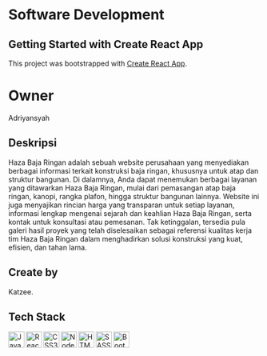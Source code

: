 # Software Development

## Getting Started with Create React App

This project was bootstrapped with [Create React App](https://github.com/facebook/create-react-app).

# Owner

Adriyansyah

## Deskripsi

Haza Baja Ringan adalah sebuah website perusahaan yang menyediakan berbagai informasi terkait konstruksi baja ringan, khususnya untuk atap dan struktur bangunan. Di dalamnya, Anda dapat menemukan berbagai layanan yang ditawarkan Haza Baja Ringan, mulai dari pemasangan atap baja ringan, kanopi, rangka plafon, hingga struktur bangunan lainnya. Website ini juga menyajikan rincian harga yang transparan untuk setiap layanan, informasi lengkap mengenai sejarah dan keahlian Haza Baja Ringan, serta kontak untuk konsultasi atau pemesanan. Tak ketinggalan, tersedia pula galeri hasil proyek yang telah diselesaikan sebagai referensi kualitas kerja tim Haza Baja Ringan dalam menghadirkan solusi konstruksi yang kuat, efisien, dan tahan lama.

## Create by

Katzee.


## Tech Stack
<a href="#"><img align="left" alt="JavaScript" title="JavaScript" width="32px" src="https://cdn-icons-png.flaticon.com/128/5968/5968292.png" /></a>
<a href="#"><img align="left" alt="ReactJS" title="ReactJS" width="32px" src="https://i.pinimg.com/564x/82/40/ac/8240ac872c818d2a39ef20d819fdbf0d.jpg" /></a>
<a href="#"><img align="left" alt="CSS3" title="CSS3" width="32px" src="https://i.pinimg.com/564x/c5/f2/65/c5f26598d07ffab009009cc134a6a795.jpg" /></a>
<a href="#"><img align="left" alt="NodeJS" title="NodeJS" width="32px" src="https://i.pinimg.com/564x/08/86/77/0886779176db12da5565ca4b9541e2b8.jpg" /></a>
<a href="#"><img align="left" alt="HTML5" title="HTML5" width="32px" src="https://i.pinimg.com/564x/fb/1e/7f/fb1e7f9db2540c3194a9179094a925e2.jpg" /></a>
<a href="#"><img align="left" alt="SASS" title="SASS" width="32px" src="https://i.pinimg.com/564x/08/4f/0c/084f0cf8b8a5fdff8203d6264b1dd700.jpg" /></a>
<a href="#"><img align="left" alt="Bootstrap" title="Bootstrap" width="32px" src="https://i.pinimg.com/564x/be/d3/0d/bed30ddfa5d434e827c775ac9a3b0d38.jpg" /></a>



